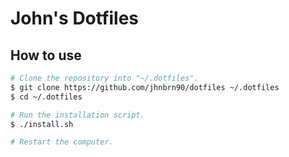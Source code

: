 # John's Dotfiles

## How to use
```sh
# Clone the repository into "~/.dotfiles".
$ git clone https://github.com/jhnbrn90/dotfiles ~/.dotfiles
$ cd ~/.dotfiles

# Run the installation script.
$ ./install.sh

# Restart the computer.
```